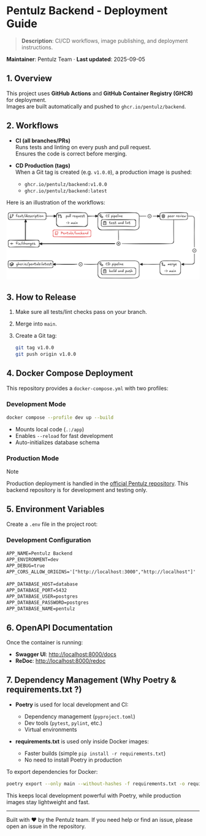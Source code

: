 # Pentulz Backend - Deployment Guide

> **Description**: CI/CD workflows, image publishing, and deployment instructions.

**Maintainer**: Pentulz Team · **Last updated**: 2025-09-05

## 1. Overview

This project uses **GitHub Actions** and **GitHub Container Registry (GHCR)** for deployment.  
Images are built automatically and pushed to `ghcr.io/pentulz/backend`.

## 2. Workflows

- **CI (all branches/PRs)**  
  Runs tests and linting on every push and pull request.  
  Ensures the code is correct before merging.

- **CD Production (tags)**  
  When a Git tag is created (e.g. `v1.0.0`), a production image is pushed:
  - `ghcr.io/pentulz/backend:v1.0.0`
  - `ghcr.io/pentulz/backend:latest`

Here is an illustration of the workflows:

![Workflows](./assets/workflows.png)

## 3. How to Release

1. Make sure all tests/lint checks pass on your branch.
2. Merge into `main`.
3. Create a Git tag:

   ```bash
   git tag v1.0.0
   git push origin v1.0.0
   ```

## 4. Docker Compose Deployment

This repository provides a `docker-compose.yml` with two profiles:

### Development Mode

```bash
docker compose --profile dev up --build
```

- Mounts local code (`.:/app`)
- Enables `--reload` for fast development
- Auto-initializes database schema

### Production Mode

> [!NOTE]
> Production deployment is handled in the [official Pentulz repository](https://github.com/Pentulz/Pentulz). This backend repository is for development and testing only.


## 5. Environment Variables

Create a `.env` file in the project root:

### Development Configuration

```env
APP_NAME=Pentulz Backend
APP_ENVIRONMENT=dev
APP_DEBUG=true
APP_CORS_ALLOW_ORIGINS='["http://localhost:3000","http://localhost"]'

APP_DATABASE_HOST=database
APP_DATABASE_PORT=5432
APP_DATABASE_USER=postgres
APP_DATABASE_PASSWORD=postgres
APP_DATABASE_NAME=pentulz
```



## 6. OpenAPI Documentation

Once the container is running:

- **Swagger UI**: [http://localhost:8000/docs](http://localhost:8000/docs)
- **ReDoc**: [http://localhost:8000/redoc](http://localhost:8000/redoc)

## 7. Dependency Management (Why Poetry & requirements.txt ?)

- **Poetry** is used for local development and CI:
  - Dependency management (`pyproject.toml`)
  - Dev tools (`pytest`, `pylint`, etc.)
  - Virtual environments

- **requirements.txt** is used only inside Docker images:
  - Faster builds (simple `pip install -r requirements.txt`)
  - No need to install Poetry in production

To export dependencies for Docker:

```bash
poetry export --only main --without-hashes -f requirements.txt -o requirements.txt
```

This keeps local development powerful with Poetry, while production images stay lightweight and fast.

---

Built with ❤️ by the Pentulz team. If you need help or find an issue, please open an issue in the repository.
